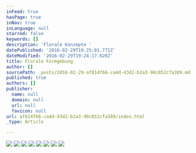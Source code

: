 ```yaml
---
inFeed: true
hasPage: true
inNav: true
inLanguage: null
starred: false
keywords: []
description: 'Florale Konzepte '
datePublished: '2016-02-29T19:25:01.771Z'
dateModified: '2016-02-29T19:24:17.626Z'
title: Florale Formgebung
author: []
sourcePath: _posts/2016-02-29-af814f66-ca4d-43d2-b2a3-90c852cfa389.md
published: true
authors: []
publisher:
  name: null
  domain: null
  url: null
  favicon: null
url: af814f66-ca4d-43d2-b2a3-90c852cfa389/index.html
_type: Article

---
```

![](https://s3-us-west-2.amazonaws.com/the-grid-img/p/9c8af49dc3cd0925ae509cbc02c5c30d5472fe2c.jpg)
![](https://s3-us-west-2.amazonaws.com/the-grid-img/p/5ebc7e9fe018f4ab558f9a9b9c5877a546162055.jpg)
![](https://s3-us-west-2.amazonaws.com/the-grid-img/p/5640121720f210d2864bd7fb09afe6444bb88253.jpg)
![](https://s3-us-west-2.amazonaws.com/the-grid-img/p/28d610637462f99b99474e93118b6f510ce33faf.jpg)
![](https://the-grid-user-content.s3-us-west-2.amazonaws.com/1593ae54-421e-4a0e-90f5-5d75f2aef109.jpg)
![](https://the-grid-user-content.s3-us-west-2.amazonaws.com/daaadff3-d450-4582-a33f-f448d30a39fc.jpg)
![](https://the-grid-user-content.s3-us-west-2.amazonaws.com/eb02c240-94f3-43a9-a3d8-23cc9f71e623.jpg)
![](https://the-grid-user-content.s3-us-west-2.amazonaws.com/201f526b-9796-4a30-b2f9-f01d2d57fa73.jpg)